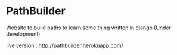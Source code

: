 # PathBuilder
Website to build paths to learn some thing written in django (Under development)

live version : http://pathbuilder.herokuapp.com/
